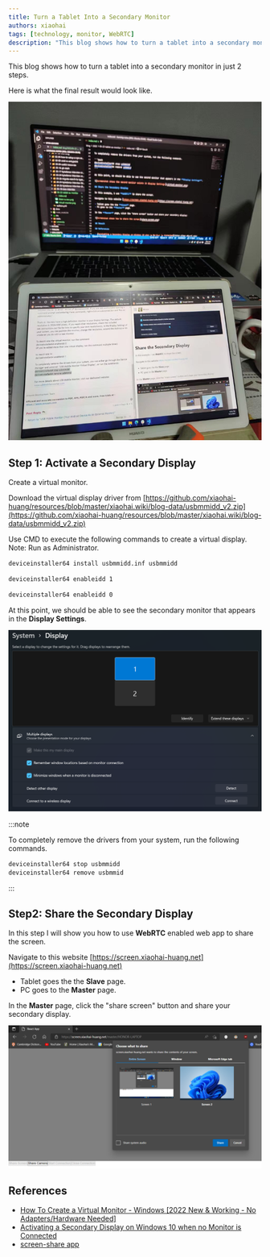 ```yaml
---
title: Turn a Tablet Into a Secondary Monitor
authors: xiaohai
tags: [technology, monitor, WebRTC]
description: "This blog shows how to turn a tablet into a secondary monitor/display on Windows."
---
```


This blog shows how to turn a tablet into a secondary monitor in just 2 steps.

Here is what the final result would look like.

![Final result](final-result.jpg)

<!-- truncate -->

## Step 1: Activate a Secondary Display

Create a virtual monitor.

Download the virtual display driver from [https://github.com/xiaohai-huang/resources/blob/master/xiaohai.wiki/blog-data/usbmmidd_v2.zip](https://github.com/xiaohai-huang/resources/blob/master/xiaohai.wiki/blog-data/usbmmidd_v2.zip)

Use CMD to execute the following commands to create a virtual display. Note: Run as Administrator.

```bash title="install the virtual display driver"
deviceinstaller64 install usbmmidd.inf usbmmidd
```

```bash title="activate a virtual monitor"
deviceinstaller64 enableidd 1
```

```bash title="deactivate a virtual monitor"
deviceinstaller64 enableidd 0
```

At this point, we should be able to see the secondary monitor that appears in the **Display Settings**.

![Screenshot shows the secondary monitor exists in Display Settings](virtual-monitor.png)

:::note

To completely remove the drivers from your system, run the following commands.

```bash title="remove the driver"
deviceinstaller64 stop usbmmidd
deviceinstaller64 remove usbmmid
```

:::

## Step2: Share the Secondary Display

In this step I will show you how to use **WebRTC** enabled web app to share the screen.

Navigate to this website [https://screen.xiaohai-huang.net](https://screen.xiaohai-huang.net)

- Tablet goes the the **Slave** page.
- PC goes to the **Master** page.

In the **Master** page, click the "share screen" button and share your secondary display.

![Screenshot shows how to share the screen](share-screen.png)

## References

- [How To Create a Virtual Monitor - Windows [2022 New & Working - No Adapters/Hardware Needed]](https://www.youtube.com/watch?v=ybHKFZjSkVY)
- [Activating a Secondary Display on Windows 10 when no Monitor is Connected](https://www.amyuni.com/forum/viewtopic.php?t=3030)
- [screen-share app](https://github.com/xiaohai-huang/screen-share)
